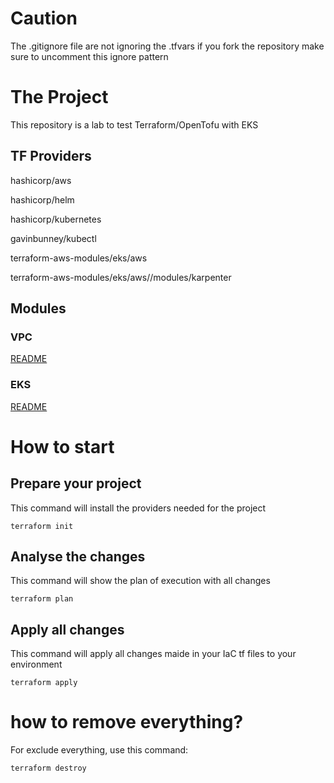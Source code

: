 # Caution

The .gitignore file are not ignoring the .tfvars
if you fork the repository make sure to uncomment this ignore pattern

# The Project

This repository is a lab to test Terraform/OpenTofu with EKS

## TF Providers

hashicorp/aws

hashicorp/helm

hashicorp/kubernetes

gavinbunney/kubectl

terraform-aws-modules/eks/aws

terraform-aws-modules/eks/aws//modules/karpenter

## Modules

### VPC

[README](modules/vpc/README.md)

### EKS

[README](modules/eks/README.md)


# How to start

## Prepare your project

This command will install the providers needed for the project

```
terraform init
```

## Analyse the changes

This command will show the plan of execution with all changes

```
terraform plan
```

## Apply all changes

This command will apply all changes maide in your IaC tf files to your environment

```
terraform apply
```

# how to remove everything?

For exclude everything, use this command:

```
terraform destroy
```
